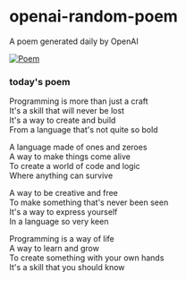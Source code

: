 
# openai-random-poem
 A poem generated daily by OpenAI

[![Poem](https://github.com/fbiego/openai-random-poem/actions/workflows/main.yml/badge.svg)](https://github.com/fbiego/openai-random-poem/actions/workflows/main.yml)

### today's poem  
  
Programming is more than just a craft  
It's a skill that will never be lost  
It's a way to create and build  
From a language that's not quite so bold  
  
A language made of ones and zeroes  
A way to make things come alive  
To create a world of code and logic  
Where anything can survive  
  
A way to be creative and free  
To make something that's never been seen  
It's a way to express yourself  
In a language so very keen  
  
Programming is a way of life  
A way to learn and grow  
To create something with your own hands  
It's a skill that you should know